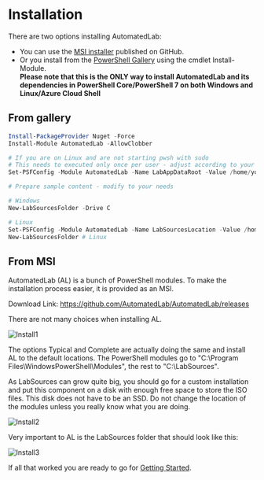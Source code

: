 # Installation

There are two options installing AutomatedLab:

- You can use the [MSI installer](https://github.com/AutomatedLab/AutomatedLab/releases) published on GitHub.
- Or you install from the [PowerShell Gallery](https://www.powershellgallery.com/packages/AutomatedLab/) using the cmdlet Install-Module.  
    **Please note that this is the ONLY way to install AutomatedLab and its dependencies in PowerShell Core/PowerShell 7 on both Windows and Linux/Azure Cloud Shell**

## From gallery
```powershell
Install-PackageProvider Nuget -Force
Install-Module AutomatedLab -AllowClobber

# If you are on Linux and are not starting pwsh with sudo
# This needs to executed only once per user - adjust according to your needs!
Set-PSFConfig -Module AutomatedLab -Name LabAppDataRoot -Value /home/youruser/.alConfig -PassThru | Register-PSFConfig

# Prepare sample content - modify to your needs

# Windows
New-LabSourcesFolder -Drive C

# Linux
Set-PSFConfig -Module AutomatedLab -Name LabSourcesLocation -Value /home/youruser/labsources -PassThru | Register-PSFConfig
New-LabSourcesFolder # Linux
```

## From MSI
AutomatedLab (AL) is a bunch of PowerShell modules. To make the installation process easier, it is provided as an MSI.

Download Link: https://github.com/AutomatedLab/AutomatedLab/releases

There are not many choices when installing AL.

![Install1](https://cloud.githubusercontent.com/assets/11280760/19437688/c01dce38-9476-11e6-8981-d3175d0251e2.png)

The options Typical and Complete are actually doing the same and install AL to the default locations. The PowerShell modules go to "C:\Program Files\WindowsPowerShell\Modules", the rest to "C:\LabSources".

As LabSources can grow quite big, you should go for a custom installation and put this component on a disk with enough free space to store the ISO files. This disk does not have to be an SSD. Do not change the location of the modules unless you really know what you are doing.

![Install2](https://cloud.githubusercontent.com/assets/11280760/19437729/eef3e706-9476-11e6-9b16-982bd069f88d.png)

Very important to AL is the LabSources folder that should look like this:

![Install3](https://cloud.githubusercontent.com/assets/11280760/19438445/5256c3ba-947a-11e6-85b1-68ecc667e59b.png)

If all that worked you are ready to go for [Getting Started](https://github.com/AutomatedLab/AutomatedLab/wiki/2.-Getting-Started).


